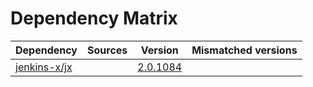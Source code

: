 # Dependency Matrix

Dependency | Sources | Version | Mismatched versions
---------- | ------- | ------- | -------------------
[jenkins-x/jx](https://github.com/jenkins-x/jx.git) |  | [2.0.1084](https://github.com/jenkins-x/jx/releases/tag/v2.0.1084) | 
